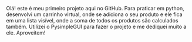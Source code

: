 Olá! este é meu primeiro projeto aqui no GitHub.
Para praticar em python, desenvolvi um carrinho virtual, onde se adiciona o seu produto e ele fica em uma lista visível, onde a soma de todos os produtos são calculados também.
Utilizei o PysimpleGUI para fazer o projeto e me dediquei muito a ele.
Aproveitem!
